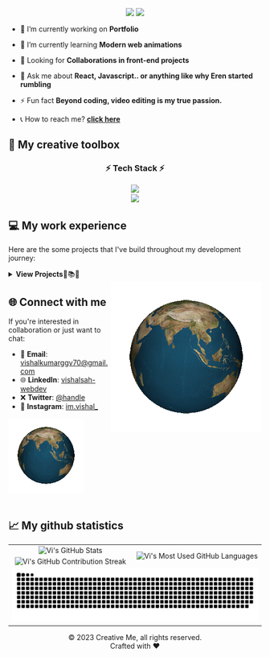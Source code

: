 <p align="center">
  <picture>
  <source media="(prefers-color-scheme: dark)" srcset="https://capsule-render.vercel.app/api?type=waving&color=gradient&height=100&section=header&text=Hi%20There!%20👋&fontSize=60">
   <source media="(prefers-color-scheme: light)" srcset="https://capsule-render.vercel.app/api?type=waving&color=gradient&height=100&section=header&text=Hi%20There!%20👋&fontSize=60&fontColor=000000">
  
  <img src="https://capsule-render.vercel.app/api?type=waving&color=gradient&height=100&section=header&text=Hi%20There!%20👋&fontSize=60" />
  </picture>

  <img src="https://readme-typing-svg.herokuapp.com/?font=Righteous&size=24&center=true&vCenter=true&width=500&height=70&duration=4000&lines=My+name+is+Vishal.;I'm+a+Front-end+Developer+👨‍💻;Skilled+in+modern+web+technologies;Looking+for+collaboration." />
</p>
 
 - 📢 I’m currently working on **Portfolio**
 
- 🌱 I’m currently learning **Modern web animations**
- 🤝 Looking for **Collaborations in front-end projects**

- 💬 Ask me about **React, Javascript.. or anything like why Eren started rumbling**

- ⚡ Fun fact **Beyond coding, video editing is my true passion.**
- 📞 How to reach me? **[click here](#-connect-with-me)**

## 🎨 My creative toolbox
  <h3 align="center">⚡ Tech Stack ⚡</h3>
<p align="center">
    <picture>
    <source media="(prefers-color-scheme: light)" srcset="https://skillicons.dev/icons?i=nodejs,tailwind,react,nextjs,express,firebase,github,mongodb&theme=light">
    <img src="https://skillicons.dev/icons?i=nodejs,tailwind,react,nextjs,express,firebase,github,mongodb&theme=dark" />
    </picture>
    <br />
    <picture>
    <source media="(prefers-color-scheme: light)" srcset="https://skillicons.dev/icons?i=sass,javascript,typescript,css,html,materialui,vscode,figma,bootstrap,git,redux&theme=light">
    <img src="https://skillicons.dev/icons?i=sass,javascript,typescript,css,html,materialui,vscode,figma,bootstrap,git,redux&theme=dark" />
    </picture>
</p>

## 💻 My work experience
Here are the some projects that I've build throughout my development journey:

 <details>
 <summary><strong>View Projects</strong>🔎📚✨</summary>


<picture>
  <source media="(min-width: 1200px)" srcset="https://upload.wikimedia.org/wikipedia/commons/1/1d/No_image.svg">
 <img src="./gif/showcase.gif" />
</picture>
 
 - 🤖 **AI ChatBot**: _Because who needs real humans anyway?._ 🤷‍♂️
   - [Repo](https://github.com/vishal-gg/AI-ChatBot) | [Coming soon 🚀](#)

<picture>
  <source media="(max-width: 1200px)" srcset="https://upload.wikimedia.org/wikipedia/commons/1/1d/No_image.svg">
 <img align="right" src="./gif/project-showcase.gif" />
</picture>

- 🎬 **IMDb Clone**: _Because the original IMDb just wasn't enough for us._ 🦄😏
  - [Repo](https://github.com/vishal-gg/IMDb_Clone) | [Demo 🚀](https://getinternetmovies.vercel.app)

- 🛍️ **Amazon Clone**: _Why shop at the real Amazon when you could shop here?_ 😎✌
  - [Repo](https://github.com/vishal-gg/Amazon_Clone) | [Coming soon 🚀](#)

- 🍽️ **Restaurant App**: _In case you get hungry while coding._ 🌮🍜
  - [Repo](https://github.com/vishal-gg/Restaurant_App) | [Demo 🚀](https://eatopendoor.vercel.app)

- 🛒 **E-commerce**: _Yet another place to burn your salary._ 🔥🤑
  - [Repo](https://github.com/vishal-gg/E-Commerce) | [Demo 🚀](https://snapstore.vercel.app)

- 📁 **File Sharing App**: _Because sharing is caring, but mostly it's just faster this way._ 🤝⚡
  - [Repo](https://github.com/vishal-gg/File-Sharing-App--prod) | [Demo 🚀](https://snapsharefile.vercel.app)

- 🔍 **More Projects**: _See what else I've been working on._ 🛠️👨‍💻
  - [🔗 View All Repositories](https://github.com/vishal-gg?tab=repositories)

 </details>

<picture>
  <source media="(max-width: 975px)" srcset="https://upload.wikimedia.org/wikipedia/commons/1/1d/No_image.svg">
 <img align="right" src="./gif/rotating-earth.gif" widht="200" />
</picture>

## 🌐 Connect with me
If you're interested in collaboration or just want to chat:

- 📧 **Email**: [vishalkumarggv70@gmail.com](mailto:vishalkumarggv70@gmail.com)
- 🌐 **LinkedIn**: [vishalsah-webdev](https://www.linkedin.com/in/vishalsah-webdev)
- ❌ **Twitter**: [@handle](#)
- 📸 **Instagram**: [im.vishal_](#)
<picture>
  <source media="(min-width: 975px)" srcset="https://upload.wikimedia.org/wikipedia/commons/1/1d/No_image.svg">
 <img src="./gif/rotating-earth2.gif" />
</picture>
<br><br>


## 📈 My github statistics
<table>
    <tr>
        <td align="center">
         <picture>
   <source media="(prefers-color-scheme: dark)" srcset="https://github-readme-stats.vercel.app/api?username=vishal-gg&show_icons=true&rank_icon=github&locale=en&&theme=codeSTACKr" />
   <source media="(prefers-color-scheme: light)" srcset="https://github-readme-stats.vercel.app/api?username=vishal-gg&show_icons=true&locale=en&&theme=default" />
   <img src="https://github-readme-stats.vercel.app/api?username=vishal-gg&show_icons=true&locale=en&&theme=default" alt="Vi's GitHub Stats" />
 </picture>
        </td>
        <td rowspan="2" align="center">
         <picture>
   <source media="(prefers-color-scheme: dark)" srcset="https://github-readme-stats.vercel.app/api/top-langs?username=vishal-gg&show_icons=true&locale=en&theme=codeSTACKr"
      />
   <source media="(prefers-color-scheme: light)"srcset="https://github-readme-stats.vercel.app/api/top-langs?username=vishal-gg&show_icons=true&locale=en&theme=default"
      />
   <img src="https://github-readme-stats.vercel.app/api/top-langs?username=vishal-gg&show_icons=true&locale=en&layout=compact&theme=default" alt="Vi's Most Used GitHub Languages" />
 </picture>
        </td>
    </tr>
    <tr>
        <td align="center">
         <picture>
   <source media="(prefers-color-scheme: dark)" srcset="https://github-readme-streak-stats.herokuapp.com/?user=vishal-gg&theme=codeSTACKr" />
   <source media="(prefers-color-scheme: light)" srcset="https://github-readme-streak-stats.herokuapp.com/?user=vishal-gg&theme=default" />
   <img src="https://github-readme-streak-stats.herokuapp.com/?user=vishal-gg&theme=default" alt="Vi's GitHub Contribution Streak" />
 </picture>
        </td>
    </tr>
    <tr>
        <td colspan="2" align="center">
        <picture>
  <source media="(prefers-color-scheme: dark)" srcset="https://raw.githubusercontent.com/vishal-gg/vishal-gg/output/github-snake-dark.svg" />
  <source media="(prefers-color-scheme: light)" srcset="https://raw.githubusercontent.com/vishal-gg/vishal-gg/output/github-snake.svg" />
  <img alt="github-snake" src="https://raw.githubusercontent.com/vishal-gg/vishal-gg/output/github-snake.svg" />
</picture>
        </td>
    </tr>
</table>

<p align="center">© 2023 Creative Me, all rights reserved.<br> Crafted with ❤️
</p>
